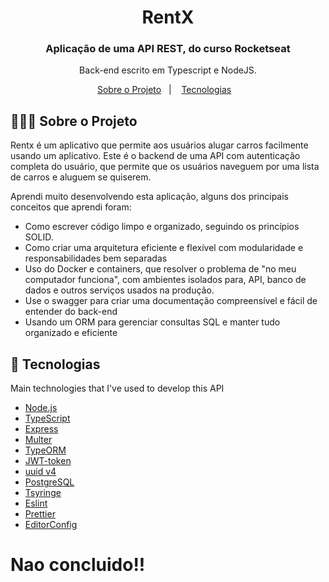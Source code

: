 

<h1 align="center">
  RentX
</h1>

<h3 align="center">
  Aplicação de uma API REST, do curso Rocketseat
</h3>

<p align="center">Back-end escrito em Typescript e NodeJS. </p>



<p align="center">
  <a href="#-sobre-o-projeto">Sobre o Projeto</a>&nbsp;&nbsp;&nbsp;|&nbsp;&nbsp;&nbsp;
  <a href="#-tecnologias">Tecnologias</a>&nbsp;&nbsp;&nbsp;
</p>

## 👨🏻‍💻 Sobre o Projeto 

Rentx é um aplicativo que permite aos usuários alugar carros facilmente usando um aplicativo. Este é o backend de uma API com autenticação completa do usuário, que permite que os usuários naveguem por uma lista de carros e aluguem se quiserem.

Aprendi muito desenvolvendo esta aplicação, alguns dos principais conceitos que aprendi foram:
 
- Como escrever código limpo e organizado, seguindo os princípios SOLID.
- Como criar uma arquitetura eficiente e flexível com modularidade e responsabilidades bem separadas
- Uso do Docker e containers, que resolver o problema de "no meu computador funciona", com ambientes isolados para, API, banco de dados e outros serviços usados ​​na produção.
- Use o swagger para criar uma documentação compreensível e fácil de entender do back-end
- Usando um ORM para gerenciar consultas SQL e manter tudo organizado e eficiente

</p>


## 🚀 Tecnologias

Main technologies that I've used to develop this API

- [Node.js](https://nodejs.org/en/)
- [TypeScript](https://www.typescriptlang.org/)
- [Express](https://expressjs.com/pt-br/)
- [Multer](https://github.com/expressjs/multer)
- [TypeORM](https://typeorm.io/#/)
- [JWT-token](https://jwt.io/)
- [uuid v4](https://github.com/thenativeweb/uuidv4/)
- [PostgreSQL](https://www.postgresql.org/)
- [Tsyringe](https://www.npmjs.com/package/tsyringe)
- [Eslint](https://eslint.org/)
- [Prettier](https://prettier.io/)
- [EditorConfig](https://editorconfig.org/)


# Nao concluido!!
